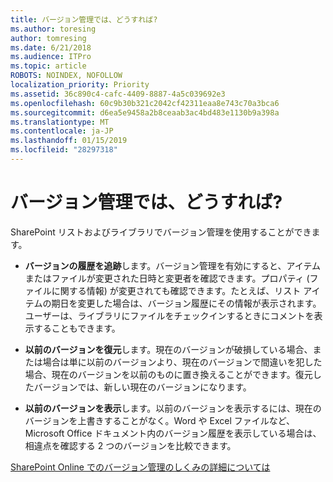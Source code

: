```yaml
---
title: バージョン管理では、どうすれば?
ms.author: toresing
author: tomresing
ms.date: 6/21/2018
ms.audience: ITPro
ms.topic: article
ROBOTS: NOINDEX, NOFOLLOW
localization_priority: Priority
ms.assetid: 36c890c4-cafc-4409-8887-4a5c039692e3
ms.openlocfilehash: 60c9b30b321c2042cf42311eaa8e743c70a3bca6
ms.sourcegitcommit: d6ea5e9458a2b8ceaab3ac4bd483e1130b9a398a
ms.translationtype: MT
ms.contentlocale: ja-JP
ms.lasthandoff: 01/15/2019
ms.locfileid: "28297318"
---
```

# <a name="what-can-i-do-with-versioning"></a>バージョン管理では、どうすれば?

SharePoint リストおよびライブラリでバージョン管理を使用することができます。
  
- **バージョンの履歴を追跡**します。バージョン管理を有効にすると、アイテムまたはファイルが変更された日時と変更者を確認できます。プロパティ (ファイルに関する情報) が変更されても確認できます。たとえば、リスト アイテムの期日を変更した場合は、バージョン履歴にその情報が表示されます。ユーザーは、ライブラリにファイルをチェックインするときにコメントを表示することもできます。 
    
- **以前のバージョンを復元**します。現在のバージョンが破損している場合、または場合は単に以前のバージョンより、現在のバージョンで間違いを犯した場合、現在のバージョンを以前のものに置き換えることができます。復元したバージョンでは、新しい現在のバージョンになります。 
    
- **以前のバージョンを表示**します。以前のバージョンを表示するには、現在のバージョンを上書きすることがなく。Word や Excel ファイルなど、Microsoft Office ドキュメント内のバージョン履歴を表示している場合は、相違点を確認する 2 つのバージョンを比較できます。 
    
[SharePoint Online でのバージョン管理のしくみの詳細については](https://go.microsoft.com/fwlink/?linkid=875710)
  

